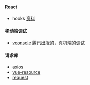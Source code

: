 #### React

- hooks
  [资料](./react-hooks的一些资料.md)
#### 移动端调试

- [vconsole](https://github.com/Tencent/vConsole/blob/dev/README_CN.md)
  腾讯出版的，真机端的调试

#### 请求库

- [axios](https://github.com/axios/axios)
- [vue-resource](https://github.com/pagekit/vue-resource)
- [request](https://github.com/request/request)